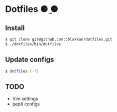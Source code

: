 Dotfiles ⚈ ̫⚈
=============

Install
-------
```bash
$ git clone git@github.com:cblakkan/dotfiles.git
$ ./dotfiles/bin/dotfiles
```

Update configs
--------------
```bash
$ dotfiles [-f]
```


TODO
----

- Vim settings
- pep8 configs
